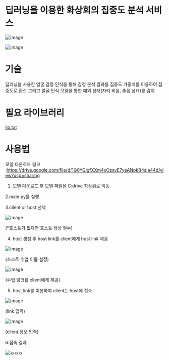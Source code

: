 # 딥러닝을 이용한 화상회의 집중도 분석 서비스

![image](https://user-images.githubusercontent.com/38833676/169653417-86b13159-e86e-4f45-9cda-a76792a5a0ed.png)


![image](https://user-images.githubusercontent.com/38833676/169653443-ae7c9cb3-a0c3-48f7-91cb-cc2b4c31200e.png)

# 기술

딥러닝을 사용한 얼굴 감정 인식을 통해 감정 분석 결과를 집중도 가중치를 이용하여 집중도로 환산 그리고 얼굴 인식 모델을 통한 예외 상태(자리 비움, 졸음 상태)를 감지


# 필요 라이브러리

[lib.txt](https://github.com/sammy0329/ConcentrationAnalysis/files/8747761/lib.txt)



# 사용법

모델 다운로드 링크
:https://drive.google.com/file/d/1G0YGlgfXXm4xOzsyE7yeANpkB4sIa44d/view?usp=sharing

1. 모델 다운로드 후 모델 파일을 C:drive 최상위로 이동


2.main.py를 실행


3.client or host 선택


![image](https://user-images.githubusercontent.com/38833676/169653835-35171f96-27e8-4052-946d-5faba838abc0.png)

(*호스트가 없다면 호스트 생성 필수)

4. host 생성 후 host link를 client에게 host link 제공


![image](https://user-images.githubusercontent.com/38833676/169653951-0f5798f5-c9e6-40b4-8c35-0b9a194c89a0.png)

(호스트 수업 이름 설정)

![image](https://user-images.githubusercontent.com/38833676/169653997-0bc98839-9c0e-427a-9ae5-a7eb52fa4dd8.png)

(수업 링크를 client에게 제공)

5. host link를 이용하여 client는 host에 접속

![image](https://user-images.githubusercontent.com/38833676/169654542-d807895d-f502-4b5a-92c9-91755a1e0570.png)

(link 입력)


![image](https://user-images.githubusercontent.com/38833676/169654221-39257201-8eb8-424c-9096-0577a80153fd.png)

(client 정보 입력)

6.접속 결과

![ㅇㅇㅇ](https://user-images.githubusercontent.com/38833676/169654794-ea03d74b-c139-4b1d-bd0f-7002c0ac3933.png)





